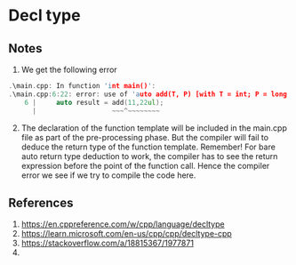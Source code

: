 # Decl type

## Notes
1. We get the following error

```cpp
.\main.cpp: In function 'int main()':
.\main.cpp:6:22: error: use of 'auto add(T, P) [with T = int; P = long unsigned int]' before deduction of 'auto'
    6 |     auto result = add(11,22ul);
      |                   ~~~^~~~~~~~~
```

2. The declaration of the function template will be included in the main.cpp file as part of the pre-processing phase. But the compiler will fail to deduce the return type of the function template. Remember! For bare auto return type deduction to work, the compiler has to see the return expression before the point of the function call. Hence the compiler error we see if we try to compile the code here.


## References

1. https://en.cppreference.com/w/cpp/language/decltype
2. https://learn.microsoft.com/en-us/cpp/cpp/decltype-cpp
3. https://stackoverflow.com/a/18815367/1977871
4. 
